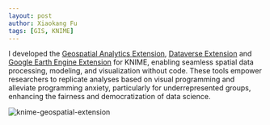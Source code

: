 ```yaml
---
layout: post
author: Xiaokang Fu
tags: [GIS, KNIME]
---
```




I developed the [Geospatial Analytics Extension](https://github.com/spatial-data-lab/knime-geospatial-extension), [Dataverse Extension](https://github.com/spatial-data-lab/knime-dataverse-extension) and [Google Earth Engine Extension](https://github.com/spatial-data-lab/knime-gee-extension) for KNIME, enabling seamless spatial data processing, modeling, and visualization without code. These tools empower researchers to replicate analyses based on visual programming and alleviate programming anxiety, particularly for underrepresented groups, enhancing the fairness and democratization of data science.

![knime-geospatial-extension](https://www.knime.com/sites/default/files/2022-12/geospatial1.png)

